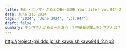 ```yaml
---
title: 石川・ホンマ・ぶるんのBe-SIDE Your Life! vol.944-2
date: June 21, 2024
tags: ['2024', 'June 2024', 'vol.944']
draft: false
summary: ホンマさんがある一大決心！？中華総選挙…ホンマさんは？
---
```


http://project-phi.ddo.jp/ishikawa/ishikawa944_2.mp3
